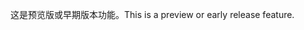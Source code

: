 <span data-ttu-id="8fbe6-101">这是预览版或早期版本功能。</span><span class="sxs-lookup"><span data-stu-id="8fbe6-101">This is a preview or early release feature.</span></span>